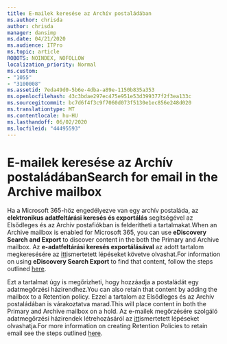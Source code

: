 ```yaml
---
title: E-mailek keresése az Archív postaládában
ms.author: chrisda
author: chrisda
manager: dansimp
ms.date: 04/21/2020
ms.audience: ITPro
ms.topic: article
ROBOTS: NOINDEX, NOFOLLOW
localization_priority: Normal
ms.custom:
- "1055"
- "3100008"
ms.assetid: 7eda49d0-5b6e-4dba-a89e-1150b835a353
ms.openlocfilehash: 43c3bdae297ec475e951e53d399377f2f3ea133c
ms.sourcegitcommit: bc7d6f4f3c9f7060d073f5130e1ec856e248d020
ms.translationtype: MT
ms.contentlocale: hu-HU
ms.lasthandoff: 06/02/2020
ms.locfileid: "44495593"
---
```

# <a name="search-for-email-in-the-archive-mailbox"></a><span data-ttu-id="f112d-102">E-mailek keresése az Archív postaládában</span><span class="sxs-lookup"><span data-stu-id="f112d-102">Search for email in the Archive mailbox</span></span>

<span data-ttu-id="f112d-103">Ha a Microsoft 365-höz engedélyezve van egy archív postaláda, az **elektronikus adatfeltárási keresés és exportálás** segítségével az Elsődleges és az Archív postafiókban is felderítheti a tartalmakat.</span><span class="sxs-lookup"><span data-stu-id="f112d-103">When an Archive mailbox is enabled for Microsoft 365, you can use **eDiscovery Search and Export** to discover content in the both the Primary and Archive mailbox.</span></span> <span data-ttu-id="f112d-104">Az **e-adatfeltárási keresés exportálásával** az adott tartalom megkeresésére az [itt](https://docs.microsoft.com/microsoft-365/compliance/export-search-results)ismertetett lépéseket követve olvashat.</span><span class="sxs-lookup"><span data-stu-id="f112d-104">For information on using **eDiscovery Search Export** to find that content, follow the steps outlined [here](https://docs.microsoft.com/microsoft-365/compliance/export-search-results).</span></span>
  
<span data-ttu-id="f112d-105">Ezt a tartalmat úgy is megőrizheti, hogy hozzáadja a postaládát egy adatmegőrzési házirendhez.</span><span class="sxs-lookup"><span data-stu-id="f112d-105">You can also retain that content by adding the mailbox to a Retention policy.</span></span> <span data-ttu-id="f112d-106">Ezzel a tartalom az Elsődleges és az Archív postaládában is várakoztatva marad.</span><span class="sxs-lookup"><span data-stu-id="f112d-106">This will place content in both the Primary and Archive mailbox on a hold.</span></span> <span data-ttu-id="f112d-107">Az e-mailek megőrzésére szolgáló adatmegőrzési házirendek létrehozásáról az [itt](https://docs.microsoft.com/microsoft-365/compliance/retention-policies)ismertetett lépéseket olvashatja.</span><span class="sxs-lookup"><span data-stu-id="f112d-107">For more information on creating Retention Policies to retain email see the steps outlined [here](https://docs.microsoft.com/microsoft-365/compliance/retention-policies).</span></span>
  